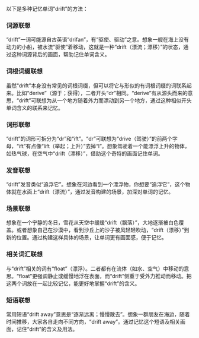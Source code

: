 以下是多种记忆单词“drift”的方法：

### 词源联想
“drift”一词可能源自古英语“drifan”，有“驱使、驱动”之意。想象一艘在海上没有动力的小船，被水流“驱使”着移动，这就是一种“drift（漂流；漂移）”的状态，通过这种词源背后的画面，帮助记住单词含义。

### 词根词缀联想
虽然“drift”本身没有常见的词根词缀，但可以将它与形似的有词根词缀的词联系起来。比如“derive”（源于；获得），二者开头“dr”相同。“derive”有从源头而来的意思，“drift”可联想为从一个地方随着外力而漂动到另一个地方，通过这种相似开头单词含义的联系来记忆。

### 词形联想
“drift”的词形可拆分为“dr”和“ift”。“dr”可联想为“drive（驾驶）”的前两个字母，“ift”有点像“lift（举起；上升）”去掉“l”。想象驾驶着一个能漂浮上升的物体，如热气球，在空气中“drift（漂移）”，借助这个奇特的画面记住单词。

### 发音联想
“drift”发音类似“追浮它”。想象在河边看到一个漂浮物，你想要“追浮它”，这个物体就在水面上“drift（漂流）”，通过发音构建的场景，加深对单词的记忆。

### 场景联想
想象在一个宁静的冬日，雪花从天空中缓缓“drift（飘落）”，大地逐渐被白色覆盖。或者想象自己在沙漠中，看到沙丘上的沙子被风轻轻吹动，“drift（漂移）”到新的位置。通过构建这样具体的场景，让单词更有画面感，便于记忆。

### 相关词汇联想
与“drift”相关的词有“float”（漂浮）。二者都有在流体（如水、空气）中移动的意思。“float”更强调静止或缓慢地浮在表面，而“drift”侧重于受外力推动而移动。把这两个词放在一起比较记忆，能更好地掌握“drift”的含义。

### 短语联想
常用短语“drift away”意思是“逐渐远离；慢慢散去”。想象一群朋友在海边，随着时间推移，大家各自走向不同方向，“drift away”。通过记忆这个短语及相关画面，记住“drift”的含义及用法。 